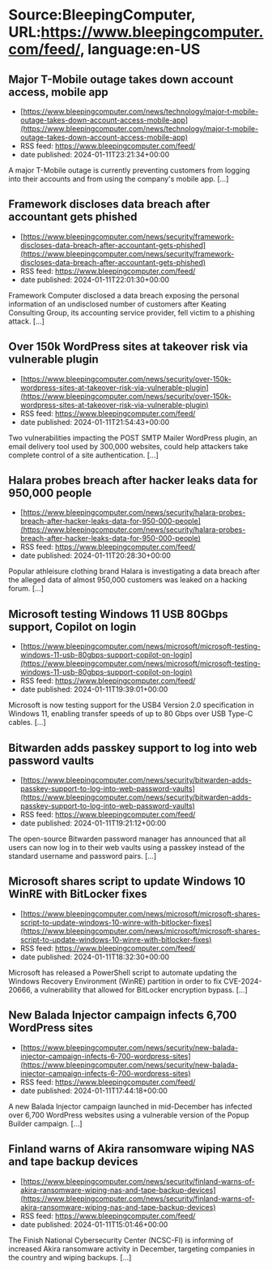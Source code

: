 # Source:BleepingComputer, URL:https://www.bleepingcomputer.com/feed/, language:en-US

## Major T-Mobile outage takes down account access, mobile app
 - [https://www.bleepingcomputer.com/news/technology/major-t-mobile-outage-takes-down-account-access-mobile-app](https://www.bleepingcomputer.com/news/technology/major-t-mobile-outage-takes-down-account-access-mobile-app)
 - RSS feed: https://www.bleepingcomputer.com/feed/
 - date published: 2024-01-11T23:21:34+00:00

A major T-Mobile outage is currently preventing customers from logging into their accounts and from using the company's mobile app. [...]

## Framework discloses data breach after accountant gets phished
 - [https://www.bleepingcomputer.com/news/security/framework-discloses-data-breach-after-accountant-gets-phished](https://www.bleepingcomputer.com/news/security/framework-discloses-data-breach-after-accountant-gets-phished)
 - RSS feed: https://www.bleepingcomputer.com/feed/
 - date published: 2024-01-11T22:01:30+00:00

Framework Computer disclosed a data breach exposing the personal information of an undisclosed number of customers after Keating Consulting Group, its accounting service provider, fell victim to a phishing attack. [...]

## Over 150k WordPress sites at takeover risk via vulnerable plugin
 - [https://www.bleepingcomputer.com/news/security/over-150k-wordpress-sites-at-takeover-risk-via-vulnerable-plugin](https://www.bleepingcomputer.com/news/security/over-150k-wordpress-sites-at-takeover-risk-via-vulnerable-plugin)
 - RSS feed: https://www.bleepingcomputer.com/feed/
 - date published: 2024-01-11T21:54:43+00:00

Two vulnerabilities impacting the POST SMTP Mailer WordPress plugin, an email delivery tool used by 300,000 websites, could help attackers take complete control of a site authentication. [...]

## Halara probes breach after hacker leaks data for 950,000 people
 - [https://www.bleepingcomputer.com/news/security/halara-probes-breach-after-hacker-leaks-data-for-950-000-people](https://www.bleepingcomputer.com/news/security/halara-probes-breach-after-hacker-leaks-data-for-950-000-people)
 - RSS feed: https://www.bleepingcomputer.com/feed/
 - date published: 2024-01-11T20:28:30+00:00

Popular athleisure clothing brand Halara is investigating a data breach after the alleged data of almost 950,000 customers was leaked on a hacking forum. [...]

## Microsoft testing Windows 11 USB 80Gbps support, Copilot on login
 - [https://www.bleepingcomputer.com/news/microsoft/microsoft-testing-windows-11-usb-80gbps-support-copilot-on-login](https://www.bleepingcomputer.com/news/microsoft/microsoft-testing-windows-11-usb-80gbps-support-copilot-on-login)
 - RSS feed: https://www.bleepingcomputer.com/feed/
 - date published: 2024-01-11T19:39:01+00:00

Microsoft is now testing support for the USB4 Version 2.0 specification in Windows 11, enabling transfer speeds of up to 80 Gbps over USB Type-C cables. [...]

## Bitwarden adds passkey support to log into web password vaults
 - [https://www.bleepingcomputer.com/news/security/bitwarden-adds-passkey-support-to-log-into-web-password-vaults](https://www.bleepingcomputer.com/news/security/bitwarden-adds-passkey-support-to-log-into-web-password-vaults)
 - RSS feed: https://www.bleepingcomputer.com/feed/
 - date published: 2024-01-11T19:21:12+00:00

The open-source Bitwarden password manager has announced that all users can now log in to their web vaults using a passkey instead of the standard username and password pairs. [...]

## Microsoft shares script to update Windows 10 WinRE with BitLocker fixes
 - [https://www.bleepingcomputer.com/news/microsoft/microsoft-shares-script-to-update-windows-10-winre-with-bitlocker-fixes](https://www.bleepingcomputer.com/news/microsoft/microsoft-shares-script-to-update-windows-10-winre-with-bitlocker-fixes)
 - RSS feed: https://www.bleepingcomputer.com/feed/
 - date published: 2024-01-11T18:32:30+00:00

Microsoft has released a PowerShell script to automate updating the Windows Recovery Environment (WinRE) partition in order to fix CVE-2024-20666, a vulnerability that allowed for BitLocker encryption bypass. [...]

## New Balada Injector campaign infects 6,700 WordPress sites
 - [https://www.bleepingcomputer.com/news/security/new-balada-injector-campaign-infects-6-700-wordpress-sites](https://www.bleepingcomputer.com/news/security/new-balada-injector-campaign-infects-6-700-wordpress-sites)
 - RSS feed: https://www.bleepingcomputer.com/feed/
 - date published: 2024-01-11T17:44:18+00:00

A new Balada Injector campaign launched in mid-December has infected over 6,700 WordPress websites using a vulnerable version of the Popup Builder campaign. [...]

## Finland warns of Akira ransomware wiping NAS and tape backup devices
 - [https://www.bleepingcomputer.com/news/security/finland-warns-of-akira-ransomware-wiping-nas-and-tape-backup-devices](https://www.bleepingcomputer.com/news/security/finland-warns-of-akira-ransomware-wiping-nas-and-tape-backup-devices)
 - RSS feed: https://www.bleepingcomputer.com/feed/
 - date published: 2024-01-11T15:01:46+00:00

The Finish National Cybersecurity Center (NCSC-FI) is informing of increased Akira ransomware activity in December, targeting companies in the country and wiping backups. [...]

